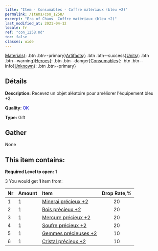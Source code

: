 ```yaml
---
title: "Item - Consumables - Coffre matériaux (bleu +2)"
permalink: /Items/con_1258/
excerpt: "Era of Chaos  Coffre matériaux (bleu +2)"
last_modified_at: 2021-04-12
locale: fr
ref: "con_1258.md"
toc: false
classes: wide
---
```

 [Materials](/fr/Items/){: .btn .btn--primary}[Artifacts](/fr/Items/Artifacts/){: .btn .btn--success}[Units](/fr/Items/Units/){: .btn .btn--warning}[Heroes](/fr/Items/Heroes/){: .btn .btn--danger}[Consumables](/fr/Items/Consumables/){: .btn .btn--info}[Unknown](/fr/Items/Unknown/){: .btn .btn--primary}

## Détails
 **Description:** Recevez un objet aléatoire pour améliorer l'équipement bleu +2.

 **Quality:** <span style="color: #0000CD">OK</span>

 **Type:** Gift

## Gather

  None

## This item contains:

 **Required Level to open:** 1

 3 You would get **1** item  from:

  | Nr | Amount |     Item    | Drop Rate,% |
  |:---|:-------|:------------|:---------:|
  | 1 | 1 | [Minerai précieux +2](/fr/Items/mat_26/) | 20 | 
  | 2 | 1 | [Bois précieux +2](/fr/Items/mat_27/) | 20 | 
  | 3 | 1 | [Mercure précieux +2](/fr/Items/mat_28/) | 20 | 
  | 4 | 1 | [Soufre précieux +2](/fr/Items/mat_29/) | 20 | 
  | 5 | 1 | [Gemmes précieuses +2](/fr/Items/mat_30/) | 10 | 
  | 6 | 1 | [Cristal précieux +2](/fr/Items/mat_31/) | 10 | 

